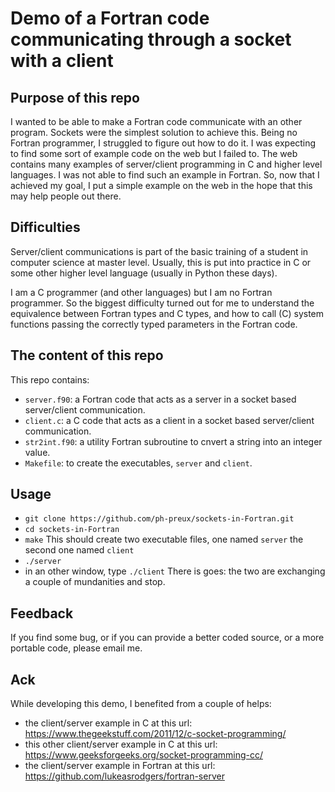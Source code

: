 Demo of a Fortran code communicating through a socket with a client
===================================================================

Purpose of this repo
--------------------

I wanted to be able to make a Fortran code communicate with an other program. Sockets were the simplest solution to achieve this. Being no Fortran programmer, I struggled to figure out how to do it. I was expecting to find some sort of example code on the web but I failed to. The web contains many examples of server/client programming in C and higher level languages. I was not able to find such an example in Fortran. So, now that I achieved my goal, I put a simple example on the web in the hope that this may help people out there.

Difficulties
-------------

Server/client communications is part of the basic training of a student in computer science at master level. Usually, this is put into practice in C or some other higher level language (usually in Python these days). 

I am a C programmer (and other languages) but I am no Fortran programmer. So the biggest difficulty turned out for me to understand the equivalence between Fortran types and C types, and how to call (C) system functions passing the correctly typed parameters in the Fortran code.

The content of this repo
------------------------

This repo contains:
* ``server.f90``: a Fortran code that acts as a server in a socket based server/client communication.
* ``client.c``: a C code that acts as a client in a socket based server/client communication.
* ``str2int.f90``: a utility Fortran subroutine to cnvert a string into an integer value.
* ``Makefile``: to create the executables, ``server`` and ``client``.

Usage
-----

* ``git clone https://github.com/ph-preux/sockets-in-Fortran.git``
* ``cd sockets-in-Fortran``
* ``make``
  This should create two executable files, one named ``server`` the second one named ``client``
* ``./server``
* in an other window, type ``./client``
  There is goes: the two are exchanging a couple of mundanities and stop.

Feedback
--------

If you find some bug, or if you can provide a better coded source, or a more portable code, please email me.

Ack
---

While developing this demo, I benefited from a couple of helps:
* the client/server example in C at this url: https://www.thegeekstuff.com/2011/12/c-socket-programming/
* this other client/server example in C at this url: https://www.geeksforgeeks.org/socket-programming-cc/
* the client/server example in Fortran at this url: https://github.com/lukeasrodgers/fortran-server
